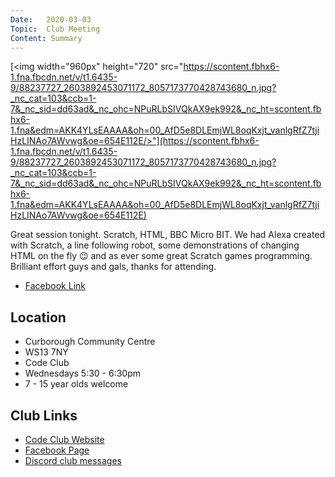 ```yaml
---
Date:   2020-03-03
Topic:  Club Meeting
Content: Summary
---
```

[<img width="960px" height="720" src="https://scontent.fbhx6-1.fna.fbcdn.net/v/t1.6435-9/88237727_2603892453071172_8057173770428743680_n.jpg?_nc_cat=103&ccb=1-7&_nc_sid=dd63ad&_nc_ohc=NPuRLbSIVQkAX9ek992&_nc_ht=scontent.fbhx6-1.fna&edm=AKK4YLsEAAAA&oh=00_AfD5e8DLEmjWL8oqKxjt_vanlgRfZ7tjiHzLINAo7AWvwg&oe=654E112E/>"](https://scontent.fbhx6-1.fna.fbcdn.net/v/t1.6435-9/88237727_2603892453071172_8057173770428743680_n.jpg?_nc_cat=103&ccb=1-7&_nc_sid=dd63ad&_nc_ohc=NPuRLbSIVQkAX9ek992&_nc_ht=scontent.fbhx6-1.fna&edm=AKK4YLsEAAAA&oh=00_AfD5e8DLEmjWL8oqKxjt_vanlgRfZ7tjiHzLINAo7AWvwg&oe=654E112E)

Great session tonight. Scratch, HTML, BBC Micro BIT. We had Alexa created with Scratch, a line following robot, some demonstrations of changing HTML on the fly 😉 and as ever some great Scratch games programming. Brilliant effort guys and gals, thanks for attending.

* [Facebook Link](https://www.facebook.com/1481985248595237/posts/2603898853070532/)

## Location

* Curborough Community Centre
* WS13 7NY
* Code Club
* Wednesdays 5:30 - 6:30pm
* 7 - 15 year olds welcome

## Club Links

* [Code Club Website](https://lichfield-code-club.github.io/)
* [Facebook Page](https://www.facebook.com/LichfieldCoders)
* [Discord club messages](https://discord.gg/szz6xGK)
